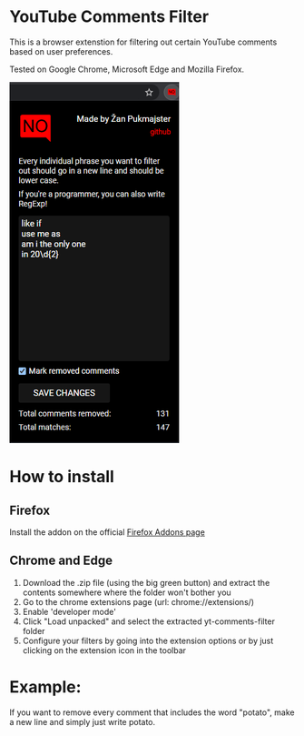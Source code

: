 # YouTube Comments Filter
This is a browser extenstion for filtering out certain YouTube comments based on user preferences.

Tested on Google Chrome, Microsoft Edge and Mozilla Firefox.

![Preview](/media/repo_preview.png)

# How to install

## Firefox
Install the addon on the official [Firefox Addons page](https://addons.mozilla.org/en-GB/firefox/addon/yt-comments-filter/)

## Chrome and Edge
1. Download the .zip file (using the big green button) and extract the contents somewhere where the folder won't bother you
2. Go to the chrome extensions page (url: chrome://extensions/)
3. Enable 'developer mode'
4. Click "Load unpacked" and select the extracted yt-comments-filter folder
5. Configure your filters by going into the extension options or by just clicking on the extension icon in the toolbar

# Example:
If you want to remove every comment that includes the word "potato", make a new line and simply just write potato.
